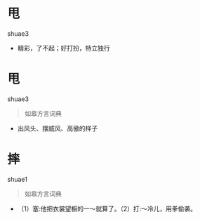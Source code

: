 # 甩
shuae3
- 精彩，了不起；好打扮，特立独行

# 甩
shuae3
> 如皋方言词典
- 出风头、摆威风、高傲的样子

# 摔
shuae1
> 如皋方言词典
- （1）塞:他把衣裳望橱的一～就算了。（2）打:～冷儿，用拳偷袭。
